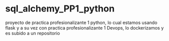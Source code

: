 # sql_alchemy_PP1_python
proyecto de practica profesionalizante 1 python, lo cual estamos usando flask y a su vez con practica profesionalizante 1 Devops, lo dockerizamos y es subido a un repositorio

